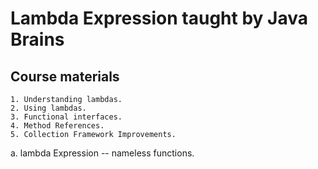 # Lambda Expression taught by Java Brains


## Course materials
```
1. Understanding lambdas.
2. Using lambdas.
3. Functional interfaces.
4. Method References.
5. Collection Framework Improvements.
```

a. lambda Expression -- nameless functions.